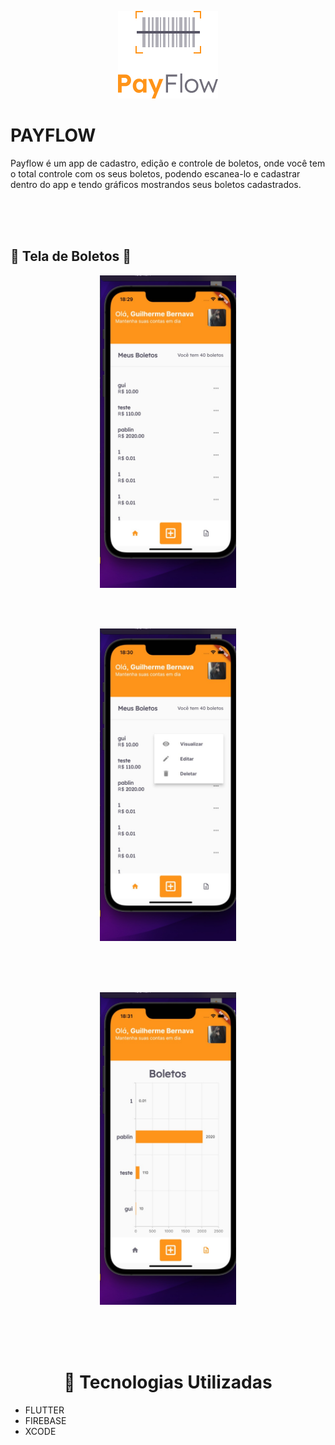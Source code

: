 <p align="center">
  <img src="assets/images/logofull.png" />
</p>

<h1>PAYFLOW</h1>

<p>Payflow é um app de cadastro, edição e controle de boletos, onde você tem o total controle com os seus boletos, podendo escanea-lo e cadastrar dentro do app e tendo gráficos mostrandos seus boletos cadastrados.</p>

<br>
<br>
<br>
<h2>📄 Tela de Boletos 📄</h2>
<p align="center">
  <img src="assets/images/1.jpg" 
     height="500"/>
</p>
<br>


<br>
<p align="center">
  <img src="assets/images/2.jpg"
     height="500" />
</p>

<br>
<br>
<br>
<h2📈 Gráfico de todos seus boletos 📈</h2>
<p align="center">
  <img src="assets/images/4.jpg" 
     height="500"/>
</p>
<br>
<br>
<br>

<h1 align="center" > 🧪 Tecnologias Utilizadas </h1>

* FLUTTER
* FIREBASE
* XCODE
